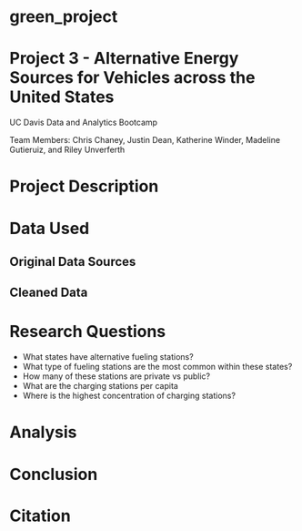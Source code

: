 # green_project

# Project 3 - Alternative Energy Sources for Vehicles across the United States
UC Davis Data and Analytics Bootcamp 

Team Members: Chris Chaney, Justin Dean, Katherine Winder, Madeline Gutieruiz, and Riley Unverferth

# Project Description

# Data Used
## Original Data Sources

## Cleaned Data

# Research Questions
- What states have alternative fueling stations?
- What type of fueling stations are the most common within these states? 
- How many of these stations are private vs public?
- What are the charging stations per capita
- Where is the highest concentration of charging stations?

# Analysis

# Conclusion

# Citation
